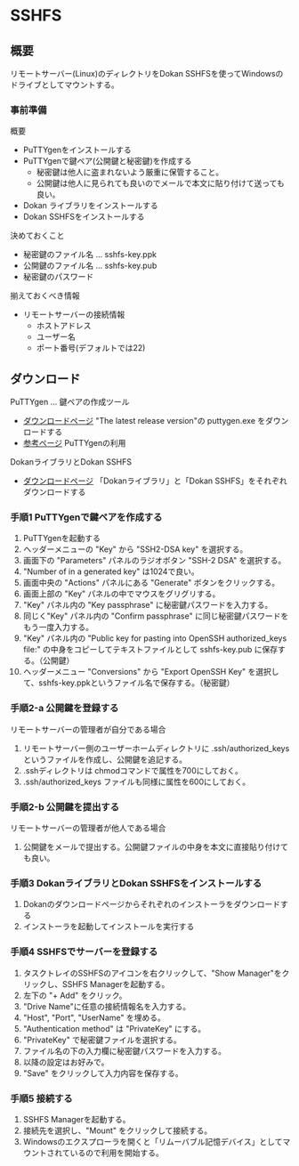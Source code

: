 SSHFS
=====

## 概要

リモートサーバー(Linux)のディレクトリをDokan SSHFSを使ってWindowsのドライブとしてマウントする。

### 事前準備

概要
- PuTTYgenをインストールする
- PuTTYgenで鍵ペア(公開鍵と秘密鍵)を作成する
  - 秘密鍵は他人に盗まれないよう厳重に保管すること。
  - 公開鍵は他人に見られても良いのでメールで本文に貼り付けて送っても良い。
- Dokan ライブラリをインストールする
- Dokan SSHFSをインストールする

決めておくこと
- 秘密鍵のファイル名 ... sshfs-key.ppk
- 公開鍵のファイル名 ... sshfs-key.pub
- 秘密鍵のパスワード

揃えておくべき情報
- リモートサーバーの接続情報
  - ホストアドレス
  - ユーザー名
  - ポート番号(デフォルトでは22)

## ダウンロード

PuTTYgen ... 鍵ペアの作成ツール
- [ダウンロードページ](http://www.chiark.greenend.org.uk/~sgtatham/putty/download.html) "The latest release version"の puttygen.exe をダウンロードする
- [参考ページ](http://www.tempest.jp/security/keygen.html) PuTTYgenの利用

DokanライブラリとDokan SSHFS
- [ダウンロードページ](http://dokan-dev.net/download/) 「Dokanライブラリ」と「Dokan SSHFS」をそれぞれダウンロードする

### 手順1 PuTTYgenで鍵ペアを作成する

1. PuTTYgenを起動する
1. ヘッダーメニューの "Key" から "SSH2-DSA key" を選択する。
1. 画面下の "Parameters" パネルのラジオボタン "SSH-2 DSA" を選択する。
1. "Number of in a generated key" は1024で良い。
1. 画面中央の "Actions" パネルにある "Generate" ボタンをクリックする。
1. 画面上部の "Key" パネルの中でマウスをグリグリする。
1. "Key" パネル内の "Key passphrase" に秘密鍵パスワードを入力する。
1. 同じく"Key" パネル内の "Confirm passphrase" に同じ秘密鍵パスワードをもう一度入力する。
1. "Key" パネル内の "Public key for pasting into OpenSSH authorized_keys file:" の中身をコピーしてテキストファイルとして sshfs-key.pub に保存する。（公開鍵）
1. ヘッダーメニュー "Conversions" から "Export OpenSSH Key" を選択して、sshfs-key.ppkというファイル名で保存する。（秘密鍵）

### 手順2-a 公開鍵を登録する

リモートサーバーの管理者が自分である場合

1. リモートサーバー側のユーザーホームディレクトリに .ssh/authorized_keys というファイルを作成し、公開鍵を追記する。
1. .sshディレクトリは chmodコマンドで属性を700にしておく。
1. .ssh/authorized_keys ファイルも同様に属性を600にしておく。

### 手順2-b 公開鍵を提出する

リモートサーバーの管理者が他人である場合

1. 公開鍵をメールで提出する。公開鍵ファイルの中身を本文に直接貼り付けても良い。

### 手順3 DokanライブラリとDokan SSHFSをインストールする

1. Dokanのダウンロードページからそれぞれのインストーラをダウンロードする
2. インストーラを起動してインストールを実行する

### 手順4 SSHFSでサーバーを登録する

1. タスクトレイのSSHFSのアイコンを右クリックして、"Show Manager"をクリックし、SSHFS Managerを起動する。
1. 左下の "+ Add" をクリック。
1. "Drive Name"に任意の接続情報名を入力する。
1. "Host", "Port", "UserName" を埋める。
1. "Authentication method" は "PrivateKey" にする。
1. "PrivateKey" で秘密鍵ファイルを選択する。
1. ファイル名の下の入力欄に秘密鍵パスワードを入力する。
1. 以降の設定はお好みで。
1. "Save" をクリックして入力内容を保存する。

### 手順5 接続する

1. SSHFS Managerを起動する。
1. 接続先を選択し、"Mount" をクリックして接続する。
1. Windowsのエクスプローラを開くと「リムーバブル記憶デバイス」としてマウントされているので利用を開始する。

